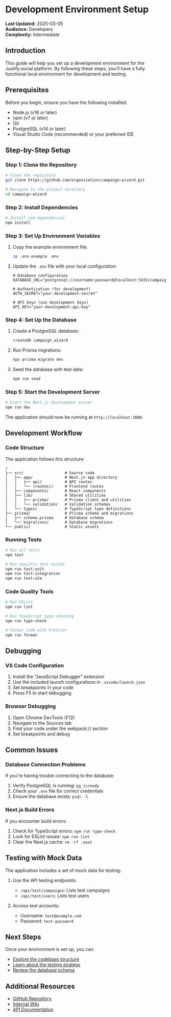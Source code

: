 # Development Environment Setup

**Last Updated:** 2025-03-05  
**Audience:** Developers  
**Complexity:** Intermediate

## Introduction

This guide will help you set up a development environment for the Justify.social platform. By following these steps, you'll have a fully functional local environment for development and testing.

## Prerequisites

Before you begin, ensure you have the following installed:

- Node.js (v16 or later)
- npm (v7 or later)
- Git
- PostgreSQL (v14 or later)
- Visual Studio Code (recommended) or your preferred IDE

## Step-by-Step Setup

### Step 1: Clone the Repository

```bash
# Clone the repository
git clone https://github.com/organization/campaign-wizard.git

# Navigate to the project directory
cd campaign-wizard
```

### Step 2: Install Dependencies

```bash
# Install npm dependencies
npm install
```

### Step 3: Set Up Environment Variables

1. Copy the example environment file:
   ```bash
   cp .env.example .env
   ```

2. Update the `.env` file with your local configuration:
   ```
   # Database configuration
   DATABASE_URL="postgresql://username:password@localhost:5432/campaign_wizard"
   
   # Authentication (for development)
   AUTH_SECRET="your-development-secret"
   
   # API keys (use development keys)
   API_KEY="your-development-api-key"
   ```

### Step 4: Set Up the Database

1. Create a PostgreSQL database:
   ```bash
   createdb campaign_wizard
   ```

2. Run Prisma migrations:
   ```bash
   npx prisma migrate dev
   ```

3. Seed the database with test data:
   ```bash
   npm run seed
   ```

### Step 5: Start the Development Server

```bash
# Start the Next.js development server
npm run dev
```

The application should now be running at `http://localhost:3000`.

## Development Workflow

### Code Structure

The application follows this structure:

```
/
├── src/                  # Source code
│   ├── app/              # Next.js app directory
│   │   ├── api/          # API routes
│   │   └── (routes)/     # Frontend routes
│   ├── components/       # React components
│   ├── lib/              # Shared utilities
│   │   ├── prisma/       # Prisma client and utilities
│   │   └── validation/   # Validation schemas
│   └── types/            # TypeScript type definitions
├── prisma/               # Prisma schema and migrations
│   ├── schema.prisma     # Database schema
│   └── migrations/       # Database migrations
└── public/               # Static assets
```

### Running Tests

```bash
# Run all tests
npm test

# Run specific test suites
npm run test:unit
npm run test:integration
npm run test:e2e
```

### Code Quality Tools

```bash
# Run ESLint
npm run lint

# Run TypeScript type checking
npm run type-check

# Format code with Prettier
npm run format
```

## Debugging

### VS Code Configuration

1. Install the "JavaScript Debugger" extension
2. Use the included launch configurations in `.vscode/launch.json`
3. Set breakpoints in your code
4. Press F5 to start debugging

### Browser Debugging

1. Open Chrome DevTools (F12)
2. Navigate to the Sources tab
3. Find your code under the webpack:// section
4. Set breakpoints and debug

## Common Issues

### Database Connection Problems

If you're having trouble connecting to the database:

1. Verify PostgreSQL is running: `pg_isready`
2. Check your `.env` file for correct credentials
3. Ensure the database exists: `psql -l`

### Next.js Build Errors

If you encounter build errors:

1. Check for TypeScript errors: `npm run type-check`
2. Look for ESLint issues: `npm run lint`
3. Clear the Next.js cache: `rm -rf .next`

## Testing with Mock Data

The application includes a set of mock data for testing:

1. Use the API testing endpoints:
   - `/api/test/campaigns`: Lists test campaigns
   - `/api/test/users`: Lists test users

2. Access test accounts:
   - Username: `test@example.com`
   - Password: `test-password`

## Next Steps

Once your environment is set up, you can:

- [Explore the codebase structure](./workflow.md)
- [Learn about the testing strategy](../../features-backend/testing/strategy.md)
- [Review the database schema](../../features-backend/database/schema.md)

## Additional Resources

- [GitHub Repository](https://github.com/organization/campaign-wizard)
- [Internal Wiki](https://wiki.example.com)
- [API Documentation](../../features-backend/apis/endpoints.md) 